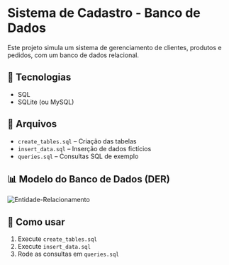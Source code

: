 # Sistema de Cadastro - Banco de Dados

Este projeto simula um sistema de gerenciamento de clientes, produtos e pedidos, com um banco de dados relacional.

## 🧰 Tecnologias
- SQL
- SQLite (ou MySQL)

## 📁 Arquivos
- `create_tables.sql` – Criação das tabelas
- `insert_data.sql` – Inserção de dados fictícios
- `queries.sql` – Consultas SQL de exemplo

## 📊 Modelo do Banco de Dados (DER)
![Entidade-Relacionamento ](https://github.com/user-attachments/assets/d91ccd4c-b4d6-43ab-b8db-1c33ad8d3d3c)


## 🚀 Como usar
1. Execute `create_tables.sql`
2. Execute `insert_data.sql`
3. Rode as consultas em `queries.sql`
